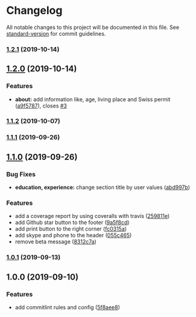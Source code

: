# Changelog

All notable changes to this project will be documented in this file. See [standard-version](https://github.com/conventional-changelog/standard-version) for commit guidelines.

### [1.2.1](https://github.com/dcyou/resume/compare/v1.2.0...v1.2.1) (2019-10-14)

## [1.2.0](https://github.com/dcyou/resume/compare/v1.1.2...v1.2.0) (2019-10-14)


### Features

* **about:** add information like, age, living place and Swiss permit ([a9f5787](https://github.com/dcyou/resume/commit/a9f5787)), closes [#3](https://github.com/dcyou/resume/issues/3)

### [1.1.2](https://github.com/dcyou/resume/compare/v1.1.1...v1.1.2) (2019-10-07)

### [1.1.1](https://github.com/dcyou/resume/compare/v1.1.0...v1.1.1) (2019-09-26)

## [1.1.0](https://github.com/dcyou/resume/compare/v1.0.1...v1.1.0) (2019-09-26)


### Bug Fixes

* **education, experience:** change section title by user values ([abd997b](https://github.com/dcyou/resume/commit/abd997b))


### Features

* add a coverage report by using coveralls with travis ([259811e](https://github.com/dcyou/resume/commit/259811e))
* add Github star button to the footer ([9a5f8cd](https://github.com/dcyou/resume/commit/9a5f8cd))
* add print button to the right corner ([fc0315a](https://github.com/dcyou/resume/commit/fc0315a))
* add skype and phone to the header ([055c465](https://github.com/dcyou/resume/commit/055c465))
* remove beta message ([8312c7a](https://github.com/dcyou/resume/commit/8312c7a))

### [1.0.1](https://github.com/dcyou/resume/compare/v1.0.0...v1.0.1) (2019-09-13)

## 1.0.0 (2019-09-10)


### Features

* add commitlint rules and config ([5f8aee8](https://github.com/dcyou/resume/commit/5f8aee8))
